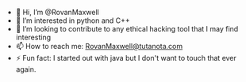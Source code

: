 - 👋 Hi, I’m @RovanMaxwell
- 👀 I’m interested in python and C++
- 💞️ I’m looking to contribute to any ethical hacking tool that I may find interesting
- 📫 How to reach me: RovanMaxwell@tutanota.com
- ⚡ Fun fact: I started out with java but I don't want to touch that ever again.

